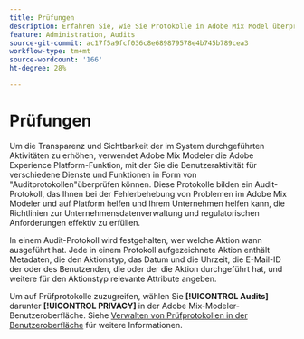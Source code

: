 ```yaml
---
title: Prüfungen
description: Erfahren Sie, wie Sie Protokolle in Adobe Mix Model überprüfen.
feature: Administration, Audits
source-git-commit: ac17f5a9fcf036c8e689879578e4b745b789cea3
workflow-type: tm+mt
source-wordcount: '166'
ht-degree: 28%

---
```



# Prüfungen

Um die Transparenz und Sichtbarkeit der im System durchgeführten Aktivitäten zu erhöhen, verwendet Adobe Mix Modeler die Adobe Experience Platform-Funktion, mit der Sie die Benutzeraktivität für verschiedene Dienste und Funktionen in Form von &quot;Auditprotokollen&quot;überprüfen können. Diese Protokolle bilden ein Audit-Protokoll, das Ihnen bei der Fehlerbehebung von Problemen im Adobe Mix Modeler und auf Platform helfen und Ihrem Unternehmen helfen kann, die Richtlinien zur Unternehmensdatenverwaltung und regulatorischen Anforderungen effektiv zu erfüllen.

In einem Audit-Protokoll wird festgehalten, wer welche Aktion wann ausgeführt hat. Jede in einem Protokoll aufgezeichnete Aktion enthält Metadaten, die den Aktionstyp, das Datum und die Uhrzeit, die E-Mail-ID der oder des Benutzenden, die oder der die Aktion durchgeführt hat, und weitere für den Aktionstyp relevante Attribute angeben.

Um auf Prüfprotokolle zuzugreifen, wählen Sie **[!UICONTROL Audits]** darunter **[!UICONTROL PRIVACY]** in der Adobe Mix-Modeler-Benutzeroberfläche. Siehe [Verwalten von Prüfprotokollen in der Benutzeroberfläche](https://experienceleague.adobe.com/docs/experience-platform/landing/governance-privacy-security/audit-logs/overview.html?lang=en#managing-audit-logs-in-the-ui) für weitere Informationen.

